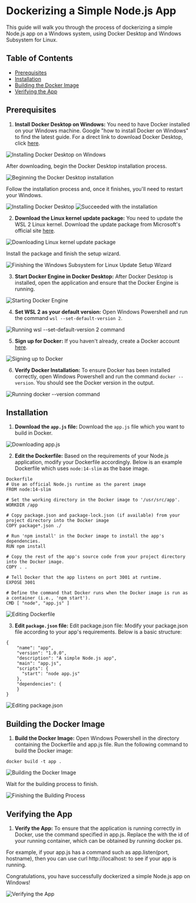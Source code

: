 # Dockerizing a Simple Node.js App

This guide will walk you through the process of dockerizing a simple Node.js app on a Windows system, using Docker Desktop and Windows Subsystem for Linux.

## Table of Contents

- [Prerequisites](#prerequisites)
- [Installation](#installation)
- [Building the Docker Image](#building-the-docker-image)
- [Verifying the App](#verifying-the-app)

## Prerequisites

1. **Install Docker Desktop on Windows:** You need to have Docker installed on your Windows machine. Google "how to install Docker on Windows" to find the latest guide. For a direct link to download Docker Desktop, click [here](https://www.docker.com/products/docker-desktop).

![Installing Docker Desktop on Windows](./image2.png)

After downloading, begin the Docker Desktop installation process.

![Beginning the Docker Desktop installation](./image3.png)

Follow the installation process and, once it finishes, you'll need to restart your Windows.

![Installing Docker Desktop](./image4.png)
![Succeeded with the installation](./image5.png)

2. **Download the Linux kernel update package:** You need to update the WSL 2 Linux kernel. Download the update package from Microsoft's official site [here](https://aka.ms/wsl2kernel).

![Downloading Linux kernel update package](./image6.png)

Install the package and finish the setup wizard.

![Finishing the Windows Subsystem for Linux Update Setup Wizard](./image7.png)

3. **Start Docker Engine in Docker Desktop:** After Docker Desktop is installed, open the application and ensure that the Docker Engine is running.

![Starting Docker Engine](./image8.png)

4. **Set WSL 2 as your default version:** Open Windows Powershell and run the command `wsl --set-default-version 2`.

![Running `wsl --set-default-version 2` command](./image9.png)

5. **Sign up for Docker:** If you haven't already, create a Docker account [here](https://hub.docker.com/signup).

![Signing up to Docker](./image10.png)

6. **Verify Docker Installation:** To ensure Docker has been installed correctly, open Windows Powershell and run the command `docker --version`. You should see the Docker version in the output.

![Running `docker --version` command](./image11.png)

## Installation

1. **Download the `app.js` file:** Download the `app.js` file which you want to build in Docker.

![Downloading `app.js`](./image12.png)

2. **Edit the Dockerfile:** Based on the requirements of your Node.js application, modify your Dockerfile accordingly. Below is an example Dockerfile which uses `node:14-slim` as the base image.

```
Dockerfile
# Use an official Node.js runtime as the parent image
FROM node:14-slim

# Set the working directory in the Docker image to '/usr/src/app'.
WORKDIR /app

# Copy package.json and package-lock.json (if available) from your project directory into the Docker image
COPY package*.json ./

# Run 'npm install' in the Docker image to install the app's dependencies.
RUN npm install

# Copy the rest of the app's source code from your project directory into the Docker image.
COPY . .

# Tell Docker that the app listens on port 3001 at runtime.
EXPOSE 3001

# Define the command that Docker runs when the Docker image is run as a container (i.e., 'npm start').
CMD [ "node", "app.js" ]
```

![Editing Dockerfile](./image4.png)

3. **Edit `package.json` file:** Edit package.json file: Modify your package.json file according to your app's requirements. Below is a basic structure:

```
{
    "name": "app",
    "version": "1.0.0",
    "description": "A simple Node.js app",
    "main": "app.js",
    "scripts": {
      "start": "node app.js"
    },
    "dependencies": {
    }
}
```

![Editing package.json](./image4.png)

## Building the Docker Image

1. **Build the Docker Image:** Open Windows Powershell in the directory containing the Dockerfile and app.js file. Run the following command to build the Docker image:

```
docker build -t app .
```

![Building the Docker Image](./image4.png)

Wait for the building process to finish.

![Finishing the Building Process](./image4.png)

## Verifying the App

1. **Verify the App:** To ensure that the application is running correctly in Docker, use the command specified in app.js.
Replace the <container-id> with the id of your running container, which can be obtained by running docker ps.

For example, if your app.js has a command such as app.listen(port, hostname), then you can use curl http://localhost:<port> to see if your app is running.

Congratulations, you have successfully dockerized a simple Node.js app on Windows!

![Verifying the App](./image4.png)
